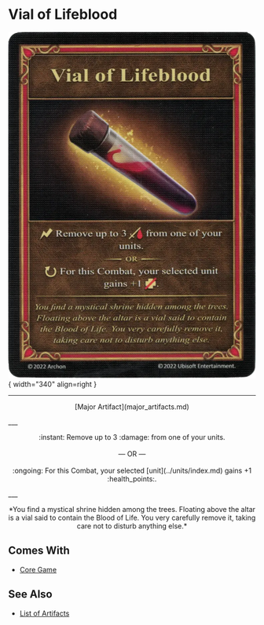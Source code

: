 # Vial of Lifeblood

![Vial of Lifeblood](../assets/artifacts_major-vial_of_lifeblood.webp){ width="340" align=right }
___
<p style="text-align: center;" markdown>[Major Artifact](major_artifacts.md)</p>
___
<p style="text-align: center;" markdown>:instant: Remove up to 3 :damage: from one of your units.<br><br>— OR —<br><br> :ongoing: For this Combat, your selected [unit](../units/index.md) gains +1 :health_points:.</p>
___
<p style="text-align: center;" markdown>*You find a mystical shrine hidden among the trees. Floating above the altar is a vial said to contain the Blood of Life. You very carefully remove it, taking care not to disturb anything else.*</p>


## Comes With

- [Core Game](../content.md)


## See Also


- [List of Artifacts](index.md)

